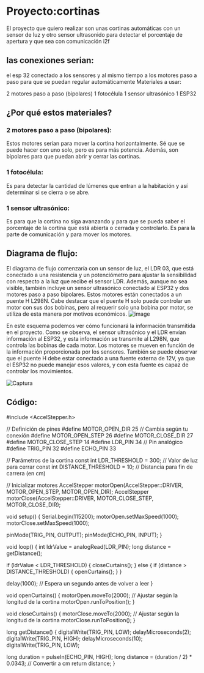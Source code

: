 # **Proyecto:cortinas**
El proyecto que quiero realizar son unas cortinas automáticas con un sensor de luz y otro sensor ultrasonido para detectar el porcentaje de apertura y que sea con comunicación i2f
## las conexiones serian:
el esp 32  conectado a los sensores y al mismo tiempo a los motores paso a paso para que se puedan regular automáticamente 
Materiales a usar: 

2 motores paso a paso (bipolares)
1 fotocélula
1 sensor ultrasónico
1 ESP32
## ¿Por qué estos materiales?
### 2 motores paso a paso (bipolares):

Estos motores serían para mover la cortina horizontalmente. Sé que se puede hacer con uno solo, pero es para más potencia. Además, son bipolares para que puedan abrir y cerrar las cortinas.
### 1 fotocélula:

Es para detectar la cantidad de lúmenes que entran a la habitación y así determinar si se cierra o se abre.
### 1 sensor ultrasónico:

Es para que la cortina no siga avanzando y para que se pueda saber el porcentaje de la cortina que está abierta o cerrada y controlarlo. Es para la parte de comunicación y para mover los motores.
## Diagrama de flujo:

El diagrama de flujo comenzaría con un sensor de luz, el LDR 03, que está conectado a una resistencia y un potenciómetro para ajustar la sensibilidad con respecto a la luz que recibe el sensor LDR. Además,
aunque no sea visible, también incluye un sensor ultrasónico conectado al ESP32 y dos motores paso a paso bipolares. Estos motores están conectados a un puente H L298N. Cabe destacar que el puente H solo puede controlar un motor con sus dos bobinas, pero al requerir solo una bobina por motor, se utiliza de esta manera por motivos económicos.
![image](https://github.com/user-attachments/assets/4dd3712b-2eac-4b3b-a1b9-b11926be5747)



En este esquema podemos ver cómo funcionará la información transmitida en el proyecto. Como se observa, el sensor ultrasónico y el LDR envían información al ESP32, y esta información se transmite al L298N, que controla las bobinas de cada motor. Los motores se mueven en función de la información proporcionada por los sensores.
También se puede observar que el puente H debe estar conectado a una fuente externa de 12V, ya que el ESP32 no puede manejar esos valores, y con esta fuente es capaz de controlar los movimientos.

![Captura](https://github.com/user-attachments/assets/b439d339-f2a9-46ab-a5eb-7009a3db3d98)


## Código:
#include <AccelStepper.h>


// Definición de pines
#define MOTOR_OPEN_DIR 25 // Cambia según tu conexión
#define MOTOR_OPEN_STEP 26
#define MOTOR_CLOSE_DIR 27
#define MOTOR_CLOSE_STEP 14
#define LDR_PIN 34 // Pin analógico
#define TRIG_PIN 32
#define ECHO_PIN 33


// Parámetros de la cortina
const int LDR_THRESHOLD = 300; // Valor de luz para cerrar
const int DISTANCE_THRESHOLD = 10; // Distancia para fin de carrera (en cm)


// Inicializar motores
AccelStepper motorOpen(AccelStepper::DRIVER, MOTOR_OPEN_STEP, MOTOR_OPEN_DIR);
AccelStepper motorClose(AccelStepper::DRIVER, MOTOR_CLOSE_STEP, MOTOR_CLOSE_DIR);


void setup() {
  Serial.begin(115200);
  motorOpen.setMaxSpeed(1000);
  motorClose.setMaxSpeed(1000);
 
  pinMode(TRIG_PIN, OUTPUT);
  pinMode(ECHO_PIN, INPUT);
}


void loop() {
  int ldrValue = analogRead(LDR_PIN);
  long distance = getDistance();


  if (ldrValue < LDR_THRESHOLD) {
    closeCurtains();
  } else {
    if (distance > DISTANCE_THRESHOLD) {
      openCurtains();
    }
  }
 
  delay(1000); // Espera un segundo antes de volver a leer
}


void openCurtains() {
  motorOpen.moveTo(2000); // Ajustar según la longitud de la cortina
  motorOpen.runToPosition();
}


void closeCurtains() {
  motorClose.moveTo(2000); // Ajustar según la longitud de la cortina
  motorClose.runToPosition();
}


long getDistance() {
  digitalWrite(TRIG_PIN, LOW);
  delayMicroseconds(2);
  digitalWrite(TRIG_PIN, HIGH);
  delayMicroseconds(10);
  digitalWrite(TRIG_PIN, LOW);
 
  long duration = pulseIn(ECHO_PIN, HIGH);
  long distance = (duration / 2) * 0.0343; // Convertir a cm
  return distance;
}





